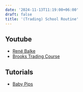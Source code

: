 ```yaml
---
date: '2024-11-13T11:19:00+06:00'
draft: false
title: '(Trading) School Routine'
---
```



## Youtube
- [René Balke](https://www.youtube.com/c/Ren%C3%A9Balke)
- [Brooks Trading Course](https://www.youtube.com/@BrooksTradingCourse)



## Tutorials
 - [Baby Pips](https://www.babypips.com/learn/forex)